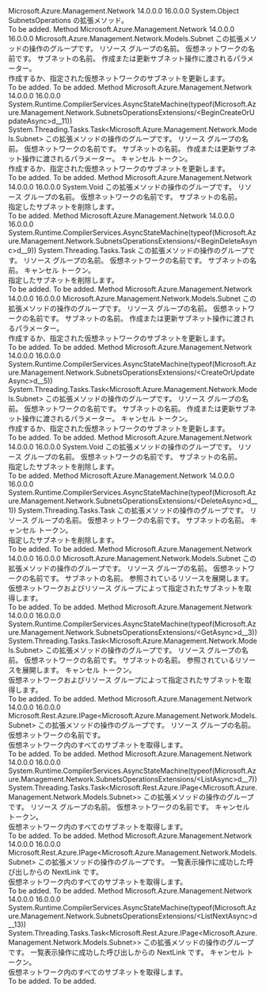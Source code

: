 <Type Name="SubnetsOperationsExtensions" FullName="Microsoft.Azure.Management.Network.SubnetsOperationsExtensions">
  <TypeSignature Language="C#" Value="public static class SubnetsOperationsExtensions" />
  <TypeSignature Language="ILAsm" Value=".class public auto ansi abstract sealed beforefieldinit SubnetsOperationsExtensions extends System.Object" />
  <TypeSignature Language="DocId" Value="T:Microsoft.Azure.Management.Network.SubnetsOperationsExtensions" />
  <TypeSignature Language="VB.NET" Value="Public Module SubnetsOperationsExtensions" />
  <TypeSignature Language="F#" Value="type SubnetsOperationsExtensions = class" />
  <AssemblyInfo>
    <AssemblyName>Microsoft.Azure.Management.Network</AssemblyName>
    <AssemblyVersion>14.0.0.0</AssemblyVersion>
    <AssemblyVersion>16.0.0.0</AssemblyVersion>
  </AssemblyInfo>
  <Base>
    <BaseTypeName>System.Object</BaseTypeName>
  </Base>
  <Interfaces />
  <Docs>
    <summary>
            SubnetsOperations の拡張メソッド。
            </summary>
    <remarks>To be added.</remarks>
  </Docs>
  <Members>
    <Member MemberName="BeginCreateOrUpdate">
      <MemberSignature Language="C#" Value="public static Microsoft.Azure.Management.Network.Models.Subnet BeginCreateOrUpdate (this Microsoft.Azure.Management.Network.ISubnetsOperations operations, string resourceGroupName, string virtualNetworkName, string subnetName, Microsoft.Azure.Management.Network.Models.Subnet subnetParameters);" />
      <MemberSignature Language="ILAsm" Value=".method public static hidebysig class Microsoft.Azure.Management.Network.Models.Subnet BeginCreateOrUpdate(class Microsoft.Azure.Management.Network.ISubnetsOperations operations, string resourceGroupName, string virtualNetworkName, string subnetName, class Microsoft.Azure.Management.Network.Models.Subnet subnetParameters) cil managed" />
      <MemberSignature Language="DocId" Value="M:Microsoft.Azure.Management.Network.SubnetsOperationsExtensions.BeginCreateOrUpdate(Microsoft.Azure.Management.Network.ISubnetsOperations,System.String,System.String,System.String,Microsoft.Azure.Management.Network.Models.Subnet)" />
      <MemberSignature Language="VB.NET" Value="&lt;Extension()&gt;&#xA;Public Function BeginCreateOrUpdate (operations As ISubnetsOperations, resourceGroupName As String, virtualNetworkName As String, subnetName As String, subnetParameters As Subnet) As Subnet" />
      <MemberSignature Language="F#" Value="static member BeginCreateOrUpdate : Microsoft.Azure.Management.Network.ISubnetsOperations * string * string * string * Microsoft.Azure.Management.Network.Models.Subnet -&gt; Microsoft.Azure.Management.Network.Models.Subnet" Usage="Microsoft.Azure.Management.Network.SubnetsOperationsExtensions.BeginCreateOrUpdate (operations, resourceGroupName, virtualNetworkName, subnetName, subnetParameters)" />
      <MemberType>Method</MemberType>
      <AssemblyInfo>
        <AssemblyName>Microsoft.Azure.Management.Network</AssemblyName>
        <AssemblyVersion>14.0.0.0</AssemblyVersion>
        <AssemblyVersion>16.0.0.0</AssemblyVersion>
      </AssemblyInfo>
      <ReturnValue>
        <ReturnType>Microsoft.Azure.Management.Network.Models.Subnet</ReturnType>
      </ReturnValue>
      <Parameters>
        <Parameter Name="operations" Type="Microsoft.Azure.Management.Network.ISubnetsOperations" RefType="this" />
        <Parameter Name="resourceGroupName" Type="System.String" />
        <Parameter Name="virtualNetworkName" Type="System.String" />
        <Parameter Name="subnetName" Type="System.String" />
        <Parameter Name="subnetParameters" Type="Microsoft.Azure.Management.Network.Models.Subnet" />
      </Parameters>
      <Docs>
        <param name="operations">
            この拡張メソッドの操作のグループです。
            </param>
        <param name="resourceGroupName">
            リソース グループの名前。
            </param>
        <param name="virtualNetworkName">
            仮想ネットワークの名前です。
            </param>
        <param name="subnetName">
            サブネットの名前。
            </param>
        <param name="subnetParameters">
            作成または更新サブネット操作に渡されるパラメーター。
            </param>
        <summary>
            作成するか、指定された仮想ネットワークのサブネットを更新します。
            </summary>
        <returns>To be added.</returns>
        <remarks>To be added.</remarks>
      </Docs>
    </Member>
    <Member MemberName="BeginCreateOrUpdateAsync">
      <MemberSignature Language="C#" Value="public static System.Threading.Tasks.Task&lt;Microsoft.Azure.Management.Network.Models.Subnet&gt; BeginCreateOrUpdateAsync (this Microsoft.Azure.Management.Network.ISubnetsOperations operations, string resourceGroupName, string virtualNetworkName, string subnetName, Microsoft.Azure.Management.Network.Models.Subnet subnetParameters, System.Threading.CancellationToken cancellationToken = null);" />
      <MemberSignature Language="ILAsm" Value=".method public static hidebysig class System.Threading.Tasks.Task`1&lt;class Microsoft.Azure.Management.Network.Models.Subnet&gt; BeginCreateOrUpdateAsync(class Microsoft.Azure.Management.Network.ISubnetsOperations operations, string resourceGroupName, string virtualNetworkName, string subnetName, class Microsoft.Azure.Management.Network.Models.Subnet subnetParameters, valuetype System.Threading.CancellationToken cancellationToken) cil managed" />
      <MemberSignature Language="DocId" Value="M:Microsoft.Azure.Management.Network.SubnetsOperationsExtensions.BeginCreateOrUpdateAsync(Microsoft.Azure.Management.Network.ISubnetsOperations,System.String,System.String,System.String,Microsoft.Azure.Management.Network.Models.Subnet,System.Threading.CancellationToken)" />
      <MemberSignature Language="F#" Value="static member BeginCreateOrUpdateAsync : Microsoft.Azure.Management.Network.ISubnetsOperations * string * string * string * Microsoft.Azure.Management.Network.Models.Subnet * System.Threading.CancellationToken -&gt; System.Threading.Tasks.Task&lt;Microsoft.Azure.Management.Network.Models.Subnet&gt;" Usage="Microsoft.Azure.Management.Network.SubnetsOperationsExtensions.BeginCreateOrUpdateAsync (operations, resourceGroupName, virtualNetworkName, subnetName, subnetParameters, cancellationToken)" />
      <MemberType>Method</MemberType>
      <AssemblyInfo>
        <AssemblyName>Microsoft.Azure.Management.Network</AssemblyName>
        <AssemblyVersion>14.0.0.0</AssemblyVersion>
        <AssemblyVersion>16.0.0.0</AssemblyVersion>
      </AssemblyInfo>
      <Attributes>
        <Attribute>
          <AttributeName>System.Runtime.CompilerServices.AsyncStateMachine(typeof(Microsoft.Azure.Management.Network.SubnetsOperationsExtensions/&lt;BeginCreateOrUpdateAsync&gt;d__11))</AttributeName>
        </Attribute>
      </Attributes>
      <ReturnValue>
        <ReturnType>System.Threading.Tasks.Task&lt;Microsoft.Azure.Management.Network.Models.Subnet&gt;</ReturnType>
      </ReturnValue>
      <Parameters>
        <Parameter Name="operations" Type="Microsoft.Azure.Management.Network.ISubnetsOperations" RefType="this" />
        <Parameter Name="resourceGroupName" Type="System.String" />
        <Parameter Name="virtualNetworkName" Type="System.String" />
        <Parameter Name="subnetName" Type="System.String" />
        <Parameter Name="subnetParameters" Type="Microsoft.Azure.Management.Network.Models.Subnet" />
        <Parameter Name="cancellationToken" Type="System.Threading.CancellationToken" />
      </Parameters>
      <Docs>
        <param name="operations">
            この拡張メソッドの操作のグループです。
            </param>
        <param name="resourceGroupName">
            リソース グループの名前。
            </param>
        <param name="virtualNetworkName">
            仮想ネットワークの名前です。
            </param>
        <param name="subnetName">
            サブネットの名前。
            </param>
        <param name="subnetParameters">
            作成または更新サブネット操作に渡されるパラメーター。
            </param>
        <param name="cancellationToken">
            キャンセル トークン。
            </param>
        <summary>
            作成するか、指定された仮想ネットワークのサブネットを更新します。
            </summary>
        <returns>To be added.</returns>
        <remarks>To be added.</remarks>
      </Docs>
    </Member>
    <Member MemberName="BeginDelete">
      <MemberSignature Language="C#" Value="public static void BeginDelete (this Microsoft.Azure.Management.Network.ISubnetsOperations operations, string resourceGroupName, string virtualNetworkName, string subnetName);" />
      <MemberSignature Language="ILAsm" Value=".method public static hidebysig void BeginDelete(class Microsoft.Azure.Management.Network.ISubnetsOperations operations, string resourceGroupName, string virtualNetworkName, string subnetName) cil managed" />
      <MemberSignature Language="DocId" Value="M:Microsoft.Azure.Management.Network.SubnetsOperationsExtensions.BeginDelete(Microsoft.Azure.Management.Network.ISubnetsOperations,System.String,System.String,System.String)" />
      <MemberSignature Language="VB.NET" Value="&lt;Extension()&gt;&#xA;Public Sub BeginDelete (operations As ISubnetsOperations, resourceGroupName As String, virtualNetworkName As String, subnetName As String)" />
      <MemberSignature Language="F#" Value="static member BeginDelete : Microsoft.Azure.Management.Network.ISubnetsOperations * string * string * string -&gt; unit" Usage="Microsoft.Azure.Management.Network.SubnetsOperationsExtensions.BeginDelete (operations, resourceGroupName, virtualNetworkName, subnetName)" />
      <MemberType>Method</MemberType>
      <AssemblyInfo>
        <AssemblyName>Microsoft.Azure.Management.Network</AssemblyName>
        <AssemblyVersion>14.0.0.0</AssemblyVersion>
        <AssemblyVersion>16.0.0.0</AssemblyVersion>
      </AssemblyInfo>
      <ReturnValue>
        <ReturnType>System.Void</ReturnType>
      </ReturnValue>
      <Parameters>
        <Parameter Name="operations" Type="Microsoft.Azure.Management.Network.ISubnetsOperations" RefType="this" />
        <Parameter Name="resourceGroupName" Type="System.String" />
        <Parameter Name="virtualNetworkName" Type="System.String" />
        <Parameter Name="subnetName" Type="System.String" />
      </Parameters>
      <Docs>
        <param name="operations">
            この拡張メソッドの操作のグループです。
            </param>
        <param name="resourceGroupName">
            リソース グループの名前。
            </param>
        <param name="virtualNetworkName">
            仮想ネットワークの名前です。
            </param>
        <param name="subnetName">
            サブネットの名前。
            </param>
        <summary>
            指定したサブネットを削除します。
            </summary>
        <remarks>To be added.</remarks>
      </Docs>
    </Member>
    <Member MemberName="BeginDeleteAsync">
      <MemberSignature Language="C#" Value="public static System.Threading.Tasks.Task BeginDeleteAsync (this Microsoft.Azure.Management.Network.ISubnetsOperations operations, string resourceGroupName, string virtualNetworkName, string subnetName, System.Threading.CancellationToken cancellationToken = null);" />
      <MemberSignature Language="ILAsm" Value=".method public static hidebysig class System.Threading.Tasks.Task BeginDeleteAsync(class Microsoft.Azure.Management.Network.ISubnetsOperations operations, string resourceGroupName, string virtualNetworkName, string subnetName, valuetype System.Threading.CancellationToken cancellationToken) cil managed" />
      <MemberSignature Language="DocId" Value="M:Microsoft.Azure.Management.Network.SubnetsOperationsExtensions.BeginDeleteAsync(Microsoft.Azure.Management.Network.ISubnetsOperations,System.String,System.String,System.String,System.Threading.CancellationToken)" />
      <MemberSignature Language="F#" Value="static member BeginDeleteAsync : Microsoft.Azure.Management.Network.ISubnetsOperations * string * string * string * System.Threading.CancellationToken -&gt; System.Threading.Tasks.Task" Usage="Microsoft.Azure.Management.Network.SubnetsOperationsExtensions.BeginDeleteAsync (operations, resourceGroupName, virtualNetworkName, subnetName, cancellationToken)" />
      <MemberType>Method</MemberType>
      <AssemblyInfo>
        <AssemblyName>Microsoft.Azure.Management.Network</AssemblyName>
        <AssemblyVersion>14.0.0.0</AssemblyVersion>
        <AssemblyVersion>16.0.0.0</AssemblyVersion>
      </AssemblyInfo>
      <Attributes>
        <Attribute>
          <AttributeName>System.Runtime.CompilerServices.AsyncStateMachine(typeof(Microsoft.Azure.Management.Network.SubnetsOperationsExtensions/&lt;BeginDeleteAsync&gt;d__9))</AttributeName>
        </Attribute>
      </Attributes>
      <ReturnValue>
        <ReturnType>System.Threading.Tasks.Task</ReturnType>
      </ReturnValue>
      <Parameters>
        <Parameter Name="operations" Type="Microsoft.Azure.Management.Network.ISubnetsOperations" RefType="this" />
        <Parameter Name="resourceGroupName" Type="System.String" />
        <Parameter Name="virtualNetworkName" Type="System.String" />
        <Parameter Name="subnetName" Type="System.String" />
        <Parameter Name="cancellationToken" Type="System.Threading.CancellationToken" />
      </Parameters>
      <Docs>
        <param name="operations">
            この拡張メソッドの操作のグループです。
            </param>
        <param name="resourceGroupName">
            リソース グループの名前。
            </param>
        <param name="virtualNetworkName">
            仮想ネットワークの名前です。
            </param>
        <param name="subnetName">
            サブネットの名前。
            </param>
        <param name="cancellationToken">
            キャンセル トークン。
            </param>
        <summary>
            指定したサブネットを削除します。
            </summary>
        <returns>To be added.</returns>
        <remarks>To be added.</remarks>
      </Docs>
    </Member>
    <Member MemberName="CreateOrUpdate">
      <MemberSignature Language="C#" Value="public static Microsoft.Azure.Management.Network.Models.Subnet CreateOrUpdate (this Microsoft.Azure.Management.Network.ISubnetsOperations operations, string resourceGroupName, string virtualNetworkName, string subnetName, Microsoft.Azure.Management.Network.Models.Subnet subnetParameters);" />
      <MemberSignature Language="ILAsm" Value=".method public static hidebysig class Microsoft.Azure.Management.Network.Models.Subnet CreateOrUpdate(class Microsoft.Azure.Management.Network.ISubnetsOperations operations, string resourceGroupName, string virtualNetworkName, string subnetName, class Microsoft.Azure.Management.Network.Models.Subnet subnetParameters) cil managed" />
      <MemberSignature Language="DocId" Value="M:Microsoft.Azure.Management.Network.SubnetsOperationsExtensions.CreateOrUpdate(Microsoft.Azure.Management.Network.ISubnetsOperations,System.String,System.String,System.String,Microsoft.Azure.Management.Network.Models.Subnet)" />
      <MemberSignature Language="VB.NET" Value="&lt;Extension()&gt;&#xA;Public Function CreateOrUpdate (operations As ISubnetsOperations, resourceGroupName As String, virtualNetworkName As String, subnetName As String, subnetParameters As Subnet) As Subnet" />
      <MemberSignature Language="F#" Value="static member CreateOrUpdate : Microsoft.Azure.Management.Network.ISubnetsOperations * string * string * string * Microsoft.Azure.Management.Network.Models.Subnet -&gt; Microsoft.Azure.Management.Network.Models.Subnet" Usage="Microsoft.Azure.Management.Network.SubnetsOperationsExtensions.CreateOrUpdate (operations, resourceGroupName, virtualNetworkName, subnetName, subnetParameters)" />
      <MemberType>Method</MemberType>
      <AssemblyInfo>
        <AssemblyName>Microsoft.Azure.Management.Network</AssemblyName>
        <AssemblyVersion>14.0.0.0</AssemblyVersion>
        <AssemblyVersion>16.0.0.0</AssemblyVersion>
      </AssemblyInfo>
      <ReturnValue>
        <ReturnType>Microsoft.Azure.Management.Network.Models.Subnet</ReturnType>
      </ReturnValue>
      <Parameters>
        <Parameter Name="operations" Type="Microsoft.Azure.Management.Network.ISubnetsOperations" RefType="this" />
        <Parameter Name="resourceGroupName" Type="System.String" />
        <Parameter Name="virtualNetworkName" Type="System.String" />
        <Parameter Name="subnetName" Type="System.String" />
        <Parameter Name="subnetParameters" Type="Microsoft.Azure.Management.Network.Models.Subnet" />
      </Parameters>
      <Docs>
        <param name="operations">
            この拡張メソッドの操作のグループです。
            </param>
        <param name="resourceGroupName">
            リソース グループの名前。
            </param>
        <param name="virtualNetworkName">
            仮想ネットワークの名前です。
            </param>
        <param name="subnetName">
            サブネットの名前。
            </param>
        <param name="subnetParameters">
            作成または更新サブネット操作に渡されるパラメーター。
            </param>
        <summary>
            作成するか、指定された仮想ネットワークのサブネットを更新します。
            </summary>
        <returns>To be added.</returns>
        <remarks>To be added.</remarks>
      </Docs>
    </Member>
    <Member MemberName="CreateOrUpdateAsync">
      <MemberSignature Language="C#" Value="public static System.Threading.Tasks.Task&lt;Microsoft.Azure.Management.Network.Models.Subnet&gt; CreateOrUpdateAsync (this Microsoft.Azure.Management.Network.ISubnetsOperations operations, string resourceGroupName, string virtualNetworkName, string subnetName, Microsoft.Azure.Management.Network.Models.Subnet subnetParameters, System.Threading.CancellationToken cancellationToken = null);" />
      <MemberSignature Language="ILAsm" Value=".method public static hidebysig class System.Threading.Tasks.Task`1&lt;class Microsoft.Azure.Management.Network.Models.Subnet&gt; CreateOrUpdateAsync(class Microsoft.Azure.Management.Network.ISubnetsOperations operations, string resourceGroupName, string virtualNetworkName, string subnetName, class Microsoft.Azure.Management.Network.Models.Subnet subnetParameters, valuetype System.Threading.CancellationToken cancellationToken) cil managed" />
      <MemberSignature Language="DocId" Value="M:Microsoft.Azure.Management.Network.SubnetsOperationsExtensions.CreateOrUpdateAsync(Microsoft.Azure.Management.Network.ISubnetsOperations,System.String,System.String,System.String,Microsoft.Azure.Management.Network.Models.Subnet,System.Threading.CancellationToken)" />
      <MemberSignature Language="F#" Value="static member CreateOrUpdateAsync : Microsoft.Azure.Management.Network.ISubnetsOperations * string * string * string * Microsoft.Azure.Management.Network.Models.Subnet * System.Threading.CancellationToken -&gt; System.Threading.Tasks.Task&lt;Microsoft.Azure.Management.Network.Models.Subnet&gt;" Usage="Microsoft.Azure.Management.Network.SubnetsOperationsExtensions.CreateOrUpdateAsync (operations, resourceGroupName, virtualNetworkName, subnetName, subnetParameters, cancellationToken)" />
      <MemberType>Method</MemberType>
      <AssemblyInfo>
        <AssemblyName>Microsoft.Azure.Management.Network</AssemblyName>
        <AssemblyVersion>14.0.0.0</AssemblyVersion>
        <AssemblyVersion>16.0.0.0</AssemblyVersion>
      </AssemblyInfo>
      <Attributes>
        <Attribute>
          <AttributeName>System.Runtime.CompilerServices.AsyncStateMachine(typeof(Microsoft.Azure.Management.Network.SubnetsOperationsExtensions/&lt;CreateOrUpdateAsync&gt;d__5))</AttributeName>
        </Attribute>
      </Attributes>
      <ReturnValue>
        <ReturnType>System.Threading.Tasks.Task&lt;Microsoft.Azure.Management.Network.Models.Subnet&gt;</ReturnType>
      </ReturnValue>
      <Parameters>
        <Parameter Name="operations" Type="Microsoft.Azure.Management.Network.ISubnetsOperations" RefType="this" />
        <Parameter Name="resourceGroupName" Type="System.String" />
        <Parameter Name="virtualNetworkName" Type="System.String" />
        <Parameter Name="subnetName" Type="System.String" />
        <Parameter Name="subnetParameters" Type="Microsoft.Azure.Management.Network.Models.Subnet" />
        <Parameter Name="cancellationToken" Type="System.Threading.CancellationToken" />
      </Parameters>
      <Docs>
        <param name="operations">
            この拡張メソッドの操作のグループです。
            </param>
        <param name="resourceGroupName">
            リソース グループの名前。
            </param>
        <param name="virtualNetworkName">
            仮想ネットワークの名前です。
            </param>
        <param name="subnetName">
            サブネットの名前。
            </param>
        <param name="subnetParameters">
            作成または更新サブネット操作に渡されるパラメーター。
            </param>
        <param name="cancellationToken">
            キャンセル トークン。
            </param>
        <summary>
            作成するか、指定された仮想ネットワークのサブネットを更新します。
            </summary>
        <returns>To be added.</returns>
        <remarks>To be added.</remarks>
      </Docs>
    </Member>
    <Member MemberName="Delete">
      <MemberSignature Language="C#" Value="public static void Delete (this Microsoft.Azure.Management.Network.ISubnetsOperations operations, string resourceGroupName, string virtualNetworkName, string subnetName);" />
      <MemberSignature Language="ILAsm" Value=".method public static hidebysig void Delete(class Microsoft.Azure.Management.Network.ISubnetsOperations operations, string resourceGroupName, string virtualNetworkName, string subnetName) cil managed" />
      <MemberSignature Language="DocId" Value="M:Microsoft.Azure.Management.Network.SubnetsOperationsExtensions.Delete(Microsoft.Azure.Management.Network.ISubnetsOperations,System.String,System.String,System.String)" />
      <MemberSignature Language="VB.NET" Value="&lt;Extension()&gt;&#xA;Public Sub Delete (operations As ISubnetsOperations, resourceGroupName As String, virtualNetworkName As String, subnetName As String)" />
      <MemberSignature Language="F#" Value="static member Delete : Microsoft.Azure.Management.Network.ISubnetsOperations * string * string * string -&gt; unit" Usage="Microsoft.Azure.Management.Network.SubnetsOperationsExtensions.Delete (operations, resourceGroupName, virtualNetworkName, subnetName)" />
      <MemberType>Method</MemberType>
      <AssemblyInfo>
        <AssemblyName>Microsoft.Azure.Management.Network</AssemblyName>
        <AssemblyVersion>14.0.0.0</AssemblyVersion>
        <AssemblyVersion>16.0.0.0</AssemblyVersion>
      </AssemblyInfo>
      <ReturnValue>
        <ReturnType>System.Void</ReturnType>
      </ReturnValue>
      <Parameters>
        <Parameter Name="operations" Type="Microsoft.Azure.Management.Network.ISubnetsOperations" RefType="this" />
        <Parameter Name="resourceGroupName" Type="System.String" />
        <Parameter Name="virtualNetworkName" Type="System.String" />
        <Parameter Name="subnetName" Type="System.String" />
      </Parameters>
      <Docs>
        <param name="operations">
            この拡張メソッドの操作のグループです。
            </param>
        <param name="resourceGroupName">
            リソース グループの名前。
            </param>
        <param name="virtualNetworkName">
            仮想ネットワークの名前です。
            </param>
        <param name="subnetName">
            サブネットの名前。
            </param>
        <summary>
            指定したサブネットを削除します。
            </summary>
        <remarks>To be added.</remarks>
      </Docs>
    </Member>
    <Member MemberName="DeleteAsync">
      <MemberSignature Language="C#" Value="public static System.Threading.Tasks.Task DeleteAsync (this Microsoft.Azure.Management.Network.ISubnetsOperations operations, string resourceGroupName, string virtualNetworkName, string subnetName, System.Threading.CancellationToken cancellationToken = null);" />
      <MemberSignature Language="ILAsm" Value=".method public static hidebysig class System.Threading.Tasks.Task DeleteAsync(class Microsoft.Azure.Management.Network.ISubnetsOperations operations, string resourceGroupName, string virtualNetworkName, string subnetName, valuetype System.Threading.CancellationToken cancellationToken) cil managed" />
      <MemberSignature Language="DocId" Value="M:Microsoft.Azure.Management.Network.SubnetsOperationsExtensions.DeleteAsync(Microsoft.Azure.Management.Network.ISubnetsOperations,System.String,System.String,System.String,System.Threading.CancellationToken)" />
      <MemberSignature Language="F#" Value="static member DeleteAsync : Microsoft.Azure.Management.Network.ISubnetsOperations * string * string * string * System.Threading.CancellationToken -&gt; System.Threading.Tasks.Task" Usage="Microsoft.Azure.Management.Network.SubnetsOperationsExtensions.DeleteAsync (operations, resourceGroupName, virtualNetworkName, subnetName, cancellationToken)" />
      <MemberType>Method</MemberType>
      <AssemblyInfo>
        <AssemblyName>Microsoft.Azure.Management.Network</AssemblyName>
        <AssemblyVersion>14.0.0.0</AssemblyVersion>
        <AssemblyVersion>16.0.0.0</AssemblyVersion>
      </AssemblyInfo>
      <Attributes>
        <Attribute>
          <AttributeName>System.Runtime.CompilerServices.AsyncStateMachine(typeof(Microsoft.Azure.Management.Network.SubnetsOperationsExtensions/&lt;DeleteAsync&gt;d__1))</AttributeName>
        </Attribute>
      </Attributes>
      <ReturnValue>
        <ReturnType>System.Threading.Tasks.Task</ReturnType>
      </ReturnValue>
      <Parameters>
        <Parameter Name="operations" Type="Microsoft.Azure.Management.Network.ISubnetsOperations" RefType="this" />
        <Parameter Name="resourceGroupName" Type="System.String" />
        <Parameter Name="virtualNetworkName" Type="System.String" />
        <Parameter Name="subnetName" Type="System.String" />
        <Parameter Name="cancellationToken" Type="System.Threading.CancellationToken" />
      </Parameters>
      <Docs>
        <param name="operations">
            この拡張メソッドの操作のグループです。
            </param>
        <param name="resourceGroupName">
            リソース グループの名前。
            </param>
        <param name="virtualNetworkName">
            仮想ネットワークの名前です。
            </param>
        <param name="subnetName">
            サブネットの名前。
            </param>
        <param name="cancellationToken">
            キャンセル トークン。
            </param>
        <summary>
            指定したサブネットを削除します。
            </summary>
        <returns>To be added.</returns>
        <remarks>To be added.</remarks>
      </Docs>
    </Member>
    <Member MemberName="Get">
      <MemberSignature Language="C#" Value="public static Microsoft.Azure.Management.Network.Models.Subnet Get (this Microsoft.Azure.Management.Network.ISubnetsOperations operations, string resourceGroupName, string virtualNetworkName, string subnetName, string expand = null);" />
      <MemberSignature Language="ILAsm" Value=".method public static hidebysig class Microsoft.Azure.Management.Network.Models.Subnet Get(class Microsoft.Azure.Management.Network.ISubnetsOperations operations, string resourceGroupName, string virtualNetworkName, string subnetName, string expand) cil managed" />
      <MemberSignature Language="DocId" Value="M:Microsoft.Azure.Management.Network.SubnetsOperationsExtensions.Get(Microsoft.Azure.Management.Network.ISubnetsOperations,System.String,System.String,System.String,System.String)" />
      <MemberSignature Language="VB.NET" Value="&lt;Extension()&gt;&#xA;Public Function Get (operations As ISubnetsOperations, resourceGroupName As String, virtualNetworkName As String, subnetName As String, Optional expand As String = null) As Subnet" />
      <MemberSignature Language="F#" Value="static member Get : Microsoft.Azure.Management.Network.ISubnetsOperations * string * string * string * string -&gt; Microsoft.Azure.Management.Network.Models.Subnet" Usage="Microsoft.Azure.Management.Network.SubnetsOperationsExtensions.Get (operations, resourceGroupName, virtualNetworkName, subnetName, expand)" />
      <MemberType>Method</MemberType>
      <AssemblyInfo>
        <AssemblyName>Microsoft.Azure.Management.Network</AssemblyName>
        <AssemblyVersion>14.0.0.0</AssemblyVersion>
        <AssemblyVersion>16.0.0.0</AssemblyVersion>
      </AssemblyInfo>
      <ReturnValue>
        <ReturnType>Microsoft.Azure.Management.Network.Models.Subnet</ReturnType>
      </ReturnValue>
      <Parameters>
        <Parameter Name="operations" Type="Microsoft.Azure.Management.Network.ISubnetsOperations" RefType="this" />
        <Parameter Name="resourceGroupName" Type="System.String" />
        <Parameter Name="virtualNetworkName" Type="System.String" />
        <Parameter Name="subnetName" Type="System.String" />
        <Parameter Name="expand" Type="System.String" />
      </Parameters>
      <Docs>
        <param name="operations">
            この拡張メソッドの操作のグループです。
            </param>
        <param name="resourceGroupName">
            リソース グループの名前。
            </param>
        <param name="virtualNetworkName">
            仮想ネットワークの名前です。
            </param>
        <param name="subnetName">
            サブネットの名前。
            </param>
        <param name="expand">
            参照されているリソースを展開します。
            </param>
        <summary>
            仮想ネットワークおよびリソース グループによって指定されたサブネットを取得します。
            </summary>
        <returns>To be added.</returns>
        <remarks>To be added.</remarks>
      </Docs>
    </Member>
    <Member MemberName="GetAsync">
      <MemberSignature Language="C#" Value="public static System.Threading.Tasks.Task&lt;Microsoft.Azure.Management.Network.Models.Subnet&gt; GetAsync (this Microsoft.Azure.Management.Network.ISubnetsOperations operations, string resourceGroupName, string virtualNetworkName, string subnetName, string expand = null, System.Threading.CancellationToken cancellationToken = null);" />
      <MemberSignature Language="ILAsm" Value=".method public static hidebysig class System.Threading.Tasks.Task`1&lt;class Microsoft.Azure.Management.Network.Models.Subnet&gt; GetAsync(class Microsoft.Azure.Management.Network.ISubnetsOperations operations, string resourceGroupName, string virtualNetworkName, string subnetName, string expand, valuetype System.Threading.CancellationToken cancellationToken) cil managed" />
      <MemberSignature Language="DocId" Value="M:Microsoft.Azure.Management.Network.SubnetsOperationsExtensions.GetAsync(Microsoft.Azure.Management.Network.ISubnetsOperations,System.String,System.String,System.String,System.String,System.Threading.CancellationToken)" />
      <MemberSignature Language="F#" Value="static member GetAsync : Microsoft.Azure.Management.Network.ISubnetsOperations * string * string * string * string * System.Threading.CancellationToken -&gt; System.Threading.Tasks.Task&lt;Microsoft.Azure.Management.Network.Models.Subnet&gt;" Usage="Microsoft.Azure.Management.Network.SubnetsOperationsExtensions.GetAsync (operations, resourceGroupName, virtualNetworkName, subnetName, expand, cancellationToken)" />
      <MemberType>Method</MemberType>
      <AssemblyInfo>
        <AssemblyName>Microsoft.Azure.Management.Network</AssemblyName>
        <AssemblyVersion>14.0.0.0</AssemblyVersion>
        <AssemblyVersion>16.0.0.0</AssemblyVersion>
      </AssemblyInfo>
      <Attributes>
        <Attribute>
          <AttributeName>System.Runtime.CompilerServices.AsyncStateMachine(typeof(Microsoft.Azure.Management.Network.SubnetsOperationsExtensions/&lt;GetAsync&gt;d__3))</AttributeName>
        </Attribute>
      </Attributes>
      <ReturnValue>
        <ReturnType>System.Threading.Tasks.Task&lt;Microsoft.Azure.Management.Network.Models.Subnet&gt;</ReturnType>
      </ReturnValue>
      <Parameters>
        <Parameter Name="operations" Type="Microsoft.Azure.Management.Network.ISubnetsOperations" RefType="this" />
        <Parameter Name="resourceGroupName" Type="System.String" />
        <Parameter Name="virtualNetworkName" Type="System.String" />
        <Parameter Name="subnetName" Type="System.String" />
        <Parameter Name="expand" Type="System.String" />
        <Parameter Name="cancellationToken" Type="System.Threading.CancellationToken" />
      </Parameters>
      <Docs>
        <param name="operations">
            この拡張メソッドの操作のグループです。
            </param>
        <param name="resourceGroupName">
            リソース グループの名前。
            </param>
        <param name="virtualNetworkName">
            仮想ネットワークの名前です。
            </param>
        <param name="subnetName">
            サブネットの名前。
            </param>
        <param name="expand">
            参照されているリソースを展開します。
            </param>
        <param name="cancellationToken">
            キャンセル トークン。
            </param>
        <summary>
            仮想ネットワークおよびリソース グループによって指定されたサブネットを取得します。
            </summary>
        <returns>To be added.</returns>
        <remarks>To be added.</remarks>
      </Docs>
    </Member>
    <Member MemberName="List">
      <MemberSignature Language="C#" Value="public static Microsoft.Rest.Azure.IPage&lt;Microsoft.Azure.Management.Network.Models.Subnet&gt; List (this Microsoft.Azure.Management.Network.ISubnetsOperations operations, string resourceGroupName, string virtualNetworkName);" />
      <MemberSignature Language="ILAsm" Value=".method public static hidebysig class Microsoft.Rest.Azure.IPage`1&lt;class Microsoft.Azure.Management.Network.Models.Subnet&gt; List(class Microsoft.Azure.Management.Network.ISubnetsOperations operations, string resourceGroupName, string virtualNetworkName) cil managed" />
      <MemberSignature Language="DocId" Value="M:Microsoft.Azure.Management.Network.SubnetsOperationsExtensions.List(Microsoft.Azure.Management.Network.ISubnetsOperations,System.String,System.String)" />
      <MemberSignature Language="VB.NET" Value="&lt;Extension()&gt;&#xA;Public Function List (operations As ISubnetsOperations, resourceGroupName As String, virtualNetworkName As String) As IPage(Of Subnet)" />
      <MemberSignature Language="F#" Value="static member List : Microsoft.Azure.Management.Network.ISubnetsOperations * string * string -&gt; Microsoft.Rest.Azure.IPage&lt;Microsoft.Azure.Management.Network.Models.Subnet&gt;" Usage="Microsoft.Azure.Management.Network.SubnetsOperationsExtensions.List (operations, resourceGroupName, virtualNetworkName)" />
      <MemberType>Method</MemberType>
      <AssemblyInfo>
        <AssemblyName>Microsoft.Azure.Management.Network</AssemblyName>
        <AssemblyVersion>14.0.0.0</AssemblyVersion>
        <AssemblyVersion>16.0.0.0</AssemblyVersion>
      </AssemblyInfo>
      <ReturnValue>
        <ReturnType>Microsoft.Rest.Azure.IPage&lt;Microsoft.Azure.Management.Network.Models.Subnet&gt;</ReturnType>
      </ReturnValue>
      <Parameters>
        <Parameter Name="operations" Type="Microsoft.Azure.Management.Network.ISubnetsOperations" RefType="this" />
        <Parameter Name="resourceGroupName" Type="System.String" />
        <Parameter Name="virtualNetworkName" Type="System.String" />
      </Parameters>
      <Docs>
        <param name="operations">
            この拡張メソッドの操作のグループです。
            </param>
        <param name="resourceGroupName">
            リソース グループの名前。
            </param>
        <param name="virtualNetworkName">
            仮想ネットワークの名前です。
            </param>
        <summary>
            仮想ネットワーク内のすべてのサブネットを取得します。
            </summary>
        <returns>To be added.</returns>
        <remarks>To be added.</remarks>
      </Docs>
    </Member>
    <Member MemberName="ListAsync">
      <MemberSignature Language="C#" Value="public static System.Threading.Tasks.Task&lt;Microsoft.Rest.Azure.IPage&lt;Microsoft.Azure.Management.Network.Models.Subnet&gt;&gt; ListAsync (this Microsoft.Azure.Management.Network.ISubnetsOperations operations, string resourceGroupName, string virtualNetworkName, System.Threading.CancellationToken cancellationToken = null);" />
      <MemberSignature Language="ILAsm" Value=".method public static hidebysig class System.Threading.Tasks.Task`1&lt;class Microsoft.Rest.Azure.IPage`1&lt;class Microsoft.Azure.Management.Network.Models.Subnet&gt;&gt; ListAsync(class Microsoft.Azure.Management.Network.ISubnetsOperations operations, string resourceGroupName, string virtualNetworkName, valuetype System.Threading.CancellationToken cancellationToken) cil managed" />
      <MemberSignature Language="DocId" Value="M:Microsoft.Azure.Management.Network.SubnetsOperationsExtensions.ListAsync(Microsoft.Azure.Management.Network.ISubnetsOperations,System.String,System.String,System.Threading.CancellationToken)" />
      <MemberSignature Language="F#" Value="static member ListAsync : Microsoft.Azure.Management.Network.ISubnetsOperations * string * string * System.Threading.CancellationToken -&gt; System.Threading.Tasks.Task&lt;Microsoft.Rest.Azure.IPage&lt;Microsoft.Azure.Management.Network.Models.Subnet&gt;&gt;" Usage="Microsoft.Azure.Management.Network.SubnetsOperationsExtensions.ListAsync (operations, resourceGroupName, virtualNetworkName, cancellationToken)" />
      <MemberType>Method</MemberType>
      <AssemblyInfo>
        <AssemblyName>Microsoft.Azure.Management.Network</AssemblyName>
        <AssemblyVersion>14.0.0.0</AssemblyVersion>
        <AssemblyVersion>16.0.0.0</AssemblyVersion>
      </AssemblyInfo>
      <Attributes>
        <Attribute>
          <AttributeName>System.Runtime.CompilerServices.AsyncStateMachine(typeof(Microsoft.Azure.Management.Network.SubnetsOperationsExtensions/&lt;ListAsync&gt;d__7))</AttributeName>
        </Attribute>
      </Attributes>
      <ReturnValue>
        <ReturnType>System.Threading.Tasks.Task&lt;Microsoft.Rest.Azure.IPage&lt;Microsoft.Azure.Management.Network.Models.Subnet&gt;&gt;</ReturnType>
      </ReturnValue>
      <Parameters>
        <Parameter Name="operations" Type="Microsoft.Azure.Management.Network.ISubnetsOperations" RefType="this" />
        <Parameter Name="resourceGroupName" Type="System.String" />
        <Parameter Name="virtualNetworkName" Type="System.String" />
        <Parameter Name="cancellationToken" Type="System.Threading.CancellationToken" />
      </Parameters>
      <Docs>
        <param name="operations">
            この拡張メソッドの操作のグループです。
            </param>
        <param name="resourceGroupName">
            リソース グループの名前。
            </param>
        <param name="virtualNetworkName">
            仮想ネットワークの名前です。
            </param>
        <param name="cancellationToken">
            キャンセル トークン。
            </param>
        <summary>
            仮想ネットワーク内のすべてのサブネットを取得します。
            </summary>
        <returns>To be added.</returns>
        <remarks>To be added.</remarks>
      </Docs>
    </Member>
    <Member MemberName="ListNext">
      <MemberSignature Language="C#" Value="public static Microsoft.Rest.Azure.IPage&lt;Microsoft.Azure.Management.Network.Models.Subnet&gt; ListNext (this Microsoft.Azure.Management.Network.ISubnetsOperations operations, string nextPageLink);" />
      <MemberSignature Language="ILAsm" Value=".method public static hidebysig class Microsoft.Rest.Azure.IPage`1&lt;class Microsoft.Azure.Management.Network.Models.Subnet&gt; ListNext(class Microsoft.Azure.Management.Network.ISubnetsOperations operations, string nextPageLink) cil managed" />
      <MemberSignature Language="DocId" Value="M:Microsoft.Azure.Management.Network.SubnetsOperationsExtensions.ListNext(Microsoft.Azure.Management.Network.ISubnetsOperations,System.String)" />
      <MemberSignature Language="VB.NET" Value="&lt;Extension()&gt;&#xA;Public Function ListNext (operations As ISubnetsOperations, nextPageLink As String) As IPage(Of Subnet)" />
      <MemberSignature Language="F#" Value="static member ListNext : Microsoft.Azure.Management.Network.ISubnetsOperations * string -&gt; Microsoft.Rest.Azure.IPage&lt;Microsoft.Azure.Management.Network.Models.Subnet&gt;" Usage="Microsoft.Azure.Management.Network.SubnetsOperationsExtensions.ListNext (operations, nextPageLink)" />
      <MemberType>Method</MemberType>
      <AssemblyInfo>
        <AssemblyName>Microsoft.Azure.Management.Network</AssemblyName>
        <AssemblyVersion>14.0.0.0</AssemblyVersion>
        <AssemblyVersion>16.0.0.0</AssemblyVersion>
      </AssemblyInfo>
      <ReturnValue>
        <ReturnType>Microsoft.Rest.Azure.IPage&lt;Microsoft.Azure.Management.Network.Models.Subnet&gt;</ReturnType>
      </ReturnValue>
      <Parameters>
        <Parameter Name="operations" Type="Microsoft.Azure.Management.Network.ISubnetsOperations" RefType="this" />
        <Parameter Name="nextPageLink" Type="System.String" />
      </Parameters>
      <Docs>
        <param name="operations">
            この拡張メソッドの操作のグループです。
            </param>
        <param name="nextPageLink">
            一覧表示操作に成功した呼び出しからの NextLink です。
            </param>
        <summary>
            仮想ネットワーク内のすべてのサブネットを取得します。
            </summary>
        <returns>To be added.</returns>
        <remarks>To be added.</remarks>
      </Docs>
    </Member>
    <Member MemberName="ListNextAsync">
      <MemberSignature Language="C#" Value="public static System.Threading.Tasks.Task&lt;Microsoft.Rest.Azure.IPage&lt;Microsoft.Azure.Management.Network.Models.Subnet&gt;&gt; ListNextAsync (this Microsoft.Azure.Management.Network.ISubnetsOperations operations, string nextPageLink, System.Threading.CancellationToken cancellationToken = null);" />
      <MemberSignature Language="ILAsm" Value=".method public static hidebysig class System.Threading.Tasks.Task`1&lt;class Microsoft.Rest.Azure.IPage`1&lt;class Microsoft.Azure.Management.Network.Models.Subnet&gt;&gt; ListNextAsync(class Microsoft.Azure.Management.Network.ISubnetsOperations operations, string nextPageLink, valuetype System.Threading.CancellationToken cancellationToken) cil managed" />
      <MemberSignature Language="DocId" Value="M:Microsoft.Azure.Management.Network.SubnetsOperationsExtensions.ListNextAsync(Microsoft.Azure.Management.Network.ISubnetsOperations,System.String,System.Threading.CancellationToken)" />
      <MemberSignature Language="F#" Value="static member ListNextAsync : Microsoft.Azure.Management.Network.ISubnetsOperations * string * System.Threading.CancellationToken -&gt; System.Threading.Tasks.Task&lt;Microsoft.Rest.Azure.IPage&lt;Microsoft.Azure.Management.Network.Models.Subnet&gt;&gt;" Usage="Microsoft.Azure.Management.Network.SubnetsOperationsExtensions.ListNextAsync (operations, nextPageLink, cancellationToken)" />
      <MemberType>Method</MemberType>
      <AssemblyInfo>
        <AssemblyName>Microsoft.Azure.Management.Network</AssemblyName>
        <AssemblyVersion>14.0.0.0</AssemblyVersion>
        <AssemblyVersion>16.0.0.0</AssemblyVersion>
      </AssemblyInfo>
      <Attributes>
        <Attribute>
          <AttributeName>System.Runtime.CompilerServices.AsyncStateMachine(typeof(Microsoft.Azure.Management.Network.SubnetsOperationsExtensions/&lt;ListNextAsync&gt;d__13))</AttributeName>
        </Attribute>
      </Attributes>
      <ReturnValue>
        <ReturnType>System.Threading.Tasks.Task&lt;Microsoft.Rest.Azure.IPage&lt;Microsoft.Azure.Management.Network.Models.Subnet&gt;&gt;</ReturnType>
      </ReturnValue>
      <Parameters>
        <Parameter Name="operations" Type="Microsoft.Azure.Management.Network.ISubnetsOperations" RefType="this" />
        <Parameter Name="nextPageLink" Type="System.String" />
        <Parameter Name="cancellationToken" Type="System.Threading.CancellationToken" />
      </Parameters>
      <Docs>
        <param name="operations">
            この拡張メソッドの操作のグループです。
            </param>
        <param name="nextPageLink">
            一覧表示操作に成功した呼び出しからの NextLink です。
            </param>
        <param name="cancellationToken">
            キャンセル トークン。
            </param>
        <summary>
            仮想ネットワーク内のすべてのサブネットを取得します。
            </summary>
        <returns>To be added.</returns>
        <remarks>To be added.</remarks>
      </Docs>
    </Member>
  </Members>
</Type>